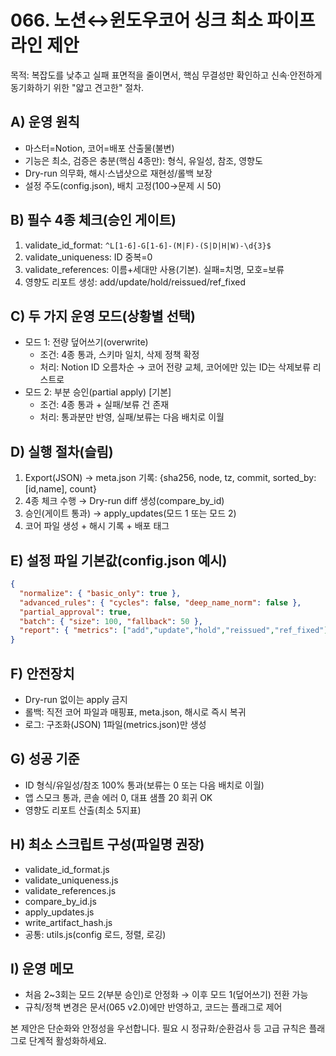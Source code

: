 # 066. 노션↔윈도우코어 싱크 최소 파이프라인 제안

목적: 복잡도를 낮추고 실패 표면적을 줄이면서, 핵심 무결성만 확인하고 신속·안전하게 동기화하기 위한 "얇고 견고한" 절차.

## A) 운영 원칙
- 마스터=Notion, 코어=배포 산출물(불변)
- 기능은 최소, 검증은 충분(핵심 4종만): 형식, 유일성, 참조, 영향도
- Dry-run 의무화, 해시·스냅샷으로 재현성/롤백 보장
- 설정 주도(config.json), 배치 고정(100→문제 시 50)

## B) 필수 4종 체크(승인 게이트)
1. validate_id_format: `^L[1-6]-G[1-6]-(M|F)-(S|D|H|W)-\d{3}$`
2. validate_uniqueness: ID 중복=0
3. validate_references: 이름+세대만 사용(기본). 실패=치명, 모호=보류
4. 영향도 리포트 생성: add/update/hold/reissued/ref_fixed

## C) 두 가지 운영 모드(상황별 선택)
- 모드 1: 전량 덮어쓰기(overwrite)
  - 조건: 4종 통과, 스키마 일치, 삭제 정책 확정
  - 처리: Notion ID 오름차순 → 코어 전량 교체, 코어에만 있는 ID는 삭제보류 리스트로
- 모드 2: 부분 승인(partial apply) [기본]
  - 조건: 4종 통과 + 실패/보류 건 존재
  - 처리: 통과분만 반영, 실패/보류는 다음 배치로 이월

## D) 실행 절차(슬림)
1) Export(JSON) → meta.json 기록: {sha256, node, tz, commit, sorted_by:[id,name], count}
2) 4종 체크 수행 → Dry-run diff 생성(compare_by_id)
3) 승인(게이트 통과) → apply_updates(모드 1 또는 모드 2)
4) 코어 파일 생성 + 해시 기록 + 배포 태그

## E) 설정 파일 기본값(config.json 예시)
```json
{
  "normalize": { "basic_only": true },
  "advanced_rules": { "cycles": false, "deep_name_norm": false },
  "partial_approval": true,
  "batch": { "size": 100, "fallback": 50 },
  "report": { "metrics": ["add","update","hold","reissued","ref_fixed"] }
}
```

## F) 안전장치
- Dry-run 없이는 apply 금지
- 롤백: 직전 코어 파일과 매핑표, meta.json, 해시로 즉시 복귀
- 로그: 구조화(JSON) 1파일(metrics.json)만 생성

## G) 성공 기준
- ID 형식/유일성/참조 100% 통과(보류는 0 또는 다음 배치로 이월)
- 앱 스모크 통과, 콘솔 에러 0, 대표 샘플 20 회귀 OK
- 영향도 리포트 산출(최소 5지표)

## H) 최소 스크립트 구성(파일명 권장)
- validate_id_format.js
- validate_uniqueness.js
- validate_references.js
- compare_by_id.js
- apply_updates.js
- write_artifact_hash.js
- 공통: utils.js(config 로드, 정렬, 로깅)

## I) 운영 메모
- 처음 2~3회는 모드 2(부분 승인)로 안정화 → 이후 모드 1(덮어쓰기) 전환 가능
- 규칙/정책 변경은 문서(065 v2.0)에만 반영하고, 코드는 플래그로 제어

본 제안은 단순화와 안정성을 우선합니다. 필요 시 정규화/순환검사 등 고급 규칙은 플래그로 단계적 활성화하세요.
